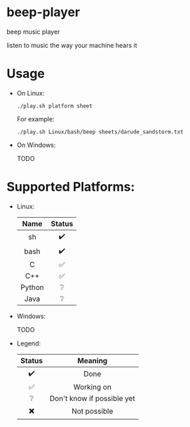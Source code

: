 # beep-player

beep music player

listen to music the way your machine hears it

# Usage

- On Linux:
    
    ```
    ./play.sh platform sheet
    ```

    For example: 
    ```
    ./play.sh Linux/bash/beep sheets/darude_sandstorm.txt
    ```

- On Windows:

    TODO

# Supported Platforms:

- Linux:

    |         Name         |           Status           |
    |:--------------------:|:--------------------------:|
    | sh                   |  :heavy_check_mark:        |
    | bash                 |  :heavy_check_mark:        |
    | C                    |  :white_check_mark:        |
    | C++                  |  :white_check_mark:        |
    | Python               |  :grey_question:           |
    | Java                 |  :grey_question:           |

- Windows:

    TODO


- Legend:

    |           Status           |           Meaning            |
    |:--------------------------:|:----------------------------:|
    |  :heavy_check_mark:        |  Done                        |
    |  :white_check_mark:        |  Working on                  |
    |  :grey_question:           |  Don't know if possible yet  |
    |  :heavy_multiplication_x:  |  Not possible                |
